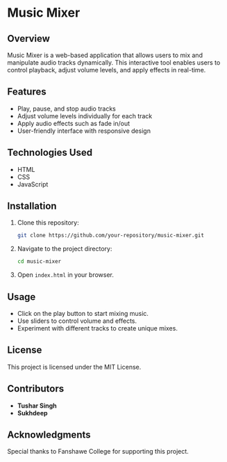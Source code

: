# Music Mixer

## Overview
Music Mixer is a web-based application that allows users to mix and manipulate audio tracks dynamically. This interactive tool enables users to control playback, adjust volume levels, and apply effects in real-time.

## Features
- Play, pause, and stop audio tracks
- Adjust volume levels individually for each track
- Apply audio effects such as fade in/out
- User-friendly interface with responsive design

## Technologies Used
- HTML
- CSS
- JavaScript

## Installation
1. Clone this repository:
   ```sh
   git clone https://github.com/your-repository/music-mixer.git
   ```
2. Navigate to the project directory:
   ```sh
   cd music-mixer
   ```
3. Open `index.html` in your browser.

## Usage
- Click on the play button to start mixing music.
- Use sliders to control volume and effects.
- Experiment with different tracks to create unique mixes.

## License
This project is licensed under the MIT License.

## Contributors
- **Tushar Singh**
- **Sukhdeep**

## Acknowledgments
Special thanks to Fanshawe College for supporting this project.
